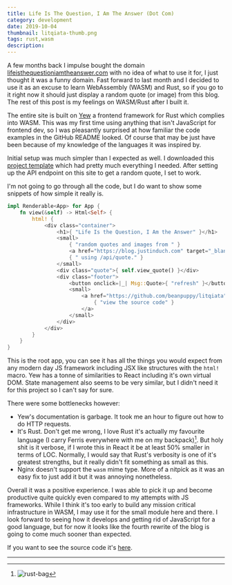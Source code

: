 ```yaml
---
title: Life Is The Question, I Am The Answer (Dot Com)
category: development
date: 2019-10-04
thumbnail: litqiata-thumb.png
tags: rust,wasm
description:
---
```


A few months back I impulse bought the domain
[lifeisthequestioniamtheanswer.com][] with no idea of what to use it for, I
just thought it was a funny domain. Fast forward to last month and I decided
to use it as an excuse to learn WebAssembly (WASM) and Rust, so if you go to
it right now it should just display a random quote (or image) from this blog.
The rest of this post is my feelings on WASM/Rust after I built it.

[lifeisthequestioniamtheanswer.com]: https://lifeisthequestioniamtheanswer.com

The entire site is built on [Yew][] a frontend framework for Rust which
complies into WASM. This was my first time using anything that isn't
JavaScript for frontend dev, so I was pleasantly surprised at how familiar the
code examples in the GitHub README looked. Of course that may be just have
been because of my knowledge of the languages it was inspired by.

[Yew]: https://github.com/yewstack/yew

Initial setup was much simpler than I expected as well. I downloaded this
[project template][] which had pretty much everything I needed. After setting
up the API endpoint on this site to get a random quote, I set to work.

[project template]: https://github.com/yewstack/yew-wasm-pack-template

I'm not going to go through all the code, but I do want to show some snippets
of how simple it really is.

```rust
impl Renderable<App> for App {
    fn view(&self) -> Html<Self> {
        html! {
            <div class="container">
                <h1>{ "Life Is the Question, I Am the Answer" }</h1>
                <small>
                    { "random quotes and images from " }
                    <a href="https://blog.justinduch.com" target="_blank">{ "https://blog.justinduch.com" }</a>
                    { " using /api/quote." }
                </small>
                <div class="quote">{ self.view_quote() }</div>
                <div class="footer">
                    <button onclick=|_| Msg::Quote>{ "refresh" }</button>
                    <small>
                        <a href="https://github.com/beanpuppy/litqiata" target="_blank">
                            { "view the source code" }
                        </a>
                    </small>
                </div>
            </div>
        }
    }
}
```

This is the root app, you can see it has all the things you would expect from
any modern day JS framework including JSX like structures with the `html!`
macro. Yew has a tonne of similarities to React including it's own virtual
DOM. State management also seems to be very similar, but I didn't need it for
this project so I can't say for sure.

There were some bottlenecks however:

* Yew's documentation is garbage. It took me an hour to figure out how to do
HTTP requests.
* It's Rust. Don't get me wrong, I love Rust it's actually my favourite
language (I carry Ferris everywhere with me on my backpack)[^1]. But holy shit
is it verbose, if I wrote this in React it be at least 50% smaller in terms of
LOC. Normally, I would say that Rust's verbosity is one of it's greatest
strengths, but it really didn't fit something as small as this.
* Nginx doesn't support the `wasm` mime type. More of a nitpick as it was an
easy fix to just add it but it was annoying nonetheless.

Overall it was a positive experience. I was able to pick it up and become
productive quite quickly even compared to my attempts with JS frameworks.
While I think it's too early to build any mission critical infrastructure in
WASM, I may use it for the small module here and there. I look forward to
seeing how it develops and getting rid of JavaScript for a good language, but
for now it looks like the fourth rewrite of the blog is going to come much
sooner than expected.

If you want to see the source code it's [here][].

[here]: https://github.com/beanpuppy/litqiata

----

[^1]: ![rust-bag](https://beanpuppy.sirv.com/blog/img/rust-bag.png)
